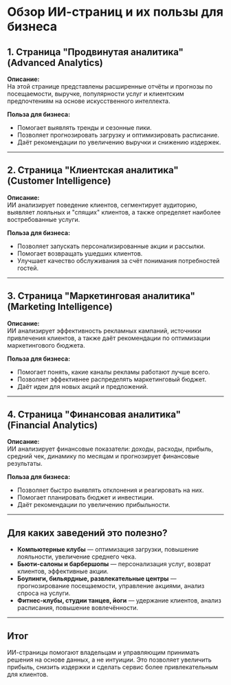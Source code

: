 # Обзор ИИ-страниц и их пользы для бизнеса

## 1. Страница "Продвинутая аналитика" (Advanced Analytics)

**Описание:**  
На этой странице представлены расширенные отчёты и прогнозы по посещаемости, выручке, популярности услуг и клиентским предпочтениям на основе искусственного интеллекта.

**Польза для бизнеса:**  
- Помогает выявлять тренды и сезонные пики.
- Позволяет прогнозировать загрузку и оптимизировать расписание.
- Даёт рекомендации по увеличению выручки и снижению издержек.

---

## 2. Страница "Клиентская аналитика" (Customer Intelligence)

**Описание:**  
ИИ анализирует поведение клиентов, сегментирует аудиторию, выявляет лояльных и "спящих" клиентов, а также определяет наиболее востребованные услуги.

**Польза для бизнеса:**  
- Позволяет запускать персонализированные акции и рассылки.
- Помогает возвращать ушедших клиентов.
- Улучшает качество обслуживания за счёт понимания потребностей гостей.

---

## 3. Страница "Маркетинговая аналитика" (Marketing Intelligence)

**Описание:**  
ИИ анализирует эффективность рекламных кампаний, источники привлечения клиентов, а также даёт рекомендации по оптимизации маркетингового бюджета.

**Польза для бизнеса:**  
- Помогает понять, какие каналы рекламы работают лучше всего.
- Позволяет эффективнее распределять маркетинговый бюджет.
- Даёт идеи для новых акций и предложений.

---

## 4. Страница "Финансовая аналитика" (Financial Analytics)

**Описание:**  
ИИ анализирует финансовые показатели: доходы, расходы, прибыль, средний чек, динамику по месяцам и прогнозирует финансовые результаты.

**Польза для бизнеса:**  
- Позволяет быстро выявлять отклонения и реагировать на них.
- Помогает планировать бюджет и инвестиции.
- Даёт рекомендации по увеличению прибыльности.

---

## Для каких заведений это полезно?

- **Компьютерные клубы** — оптимизация загрузки, повышение лояльности, увеличение среднего чека.
- **Бьюти-салоны и барбершопы** — персонализация услуг, возврат клиентов, эффективные акции.
- **Боулинги, бильярдные, развлекательные центры** — прогнозирование посещаемости, управление акциями, анализ спроса на услуги.
- **Фитнес-клубы, студии танцев, йоги** — удержание клиентов, анализ расписания, повышение вовлечённости.

---

## Итог

ИИ-страницы помогают владельцам и управляющим принимать решения на основе данных, а не интуиции. Это позволяет увеличить прибыль, снизить издержки и сделать сервис более привлекательным для клиентов. 